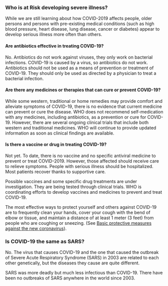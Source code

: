 ### Who is at Risk developing severe illness?

While we are still learning about how COVID-2019 affects people, older persons and persons with pre-existing medical conditions (such as high blood pressure, heart disease, lung disease, cancer or diabetes) appear to develop serious illness more often than others. 



#### Are antibiotics effective in treating COVID-19?

No. Antibiotics do not work against viruses, they only work on bacterial infections. COVID-19 is caused by a virus, so antibiotics do not work. Antibiotics should not be used as a means of prevention or treatment of COVID-19. They should only be used as directed by a physician to treat a bacterial infection. 

#### Are there any medicines or therapies that can cure or prevent COVID-19?

While some western, traditional or home remedies may provide comfort and alleviate symptoms of COVID-19, there is no evidence that current medicine can prevent or cure the disease. WHO does not recommend self-medication with any medicines, including antibiotics, as a prevention or cure for COVID-19. However, there are several ongoing clinical trials that include both western and traditional medicines. WHO will continue to provide updated information as soon as clinical findings are available.

#### Is there a vaccine or drug in treating COVID-19?

Not yet. To date, there is no vaccine and no specific antiviral medicine to prevent or treat COVID-2019. However, those affected should receive care to relieve symptoms. People with serious illness should be hospitalized. Most patients recover thanks to supportive care.

Possible vaccines and some specific drug treatments are under investigation. They are being tested through clinical trials. WHO is coordinating efforts to develop vaccines and medicines to prevent and treat COVID-19.

The most effective ways to protect yourself and others against COVID-19 are to frequently clean your hands, cover your cough with the bend of elbow or tissue, and maintain a distance of at least 1 meter (3 feet) from people who are coughing or sneezing. (See [Basic protective measures against the new coronavirus](https://www.who.int/emergencies/diseases/novel-coronavirus-2019/advice-for-public/when-and-how-to-use-masks)).

### Is COVID-19 the same as SARS?

No. The virus that causes COVID-19 and the one that caused the outbreak of Severe Acute Respiratory Syndrome (SARS) in 2003 are related to each other genetically, but the diseases they cause are quite different.

SARS was more deadly but much less infectious than COVID-19. There have been no outbreaks of SARS anywhere in the world since 2003.

